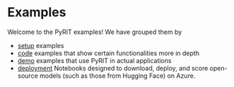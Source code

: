 # Examples

Welcome to the PyRIT examples!
We have grouped them by

- [setup](./setup/) examples
- [code](./code/) examples that show certain functionalities more in depth
- [demo](./demo/) examples that use PyRIT in actual applications
- [deployment](./deployment/) Notebooks designed to download, deploy, and score open-source models (such as those from Hugging Face) on Azure.
